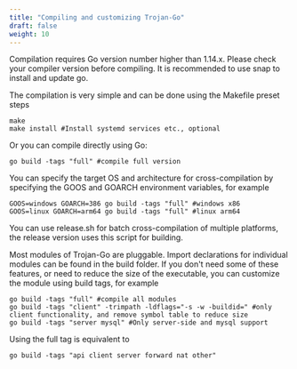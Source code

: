```yaml
---
title: "Compiling and customizing Trojan-Go"
draft: false
weight: 10
---
```


Compilation requires Go version number higher than 1.14.x. Please check your compiler version before compiling. It is recommended to use snap to install and update go.

The compilation is very simple and can be done using the Makefile preset steps

```shell
make
make install #Install systemd services etc., optional
```

Or you can compile directly using Go:

```shell
go build -tags "full" #compile full version
```

You can specify the target OS and architecture for cross-compilation by specifying the GOOS and GOARCH environment variables, for example

```shell
GOOS=windows GOARCH=386 go build -tags "full" #windows x86
GOOS=linux GOARCH=arm64 go build -tags "full" #linux arm64
```

You can use release.sh for batch cross-compilation of multiple platforms, the release version uses this script for building.

Most modules of Trojan-Go are pluggable. Import declarations for individual modules can be found in the build folder. If you don't need some of these features, or need to reduce the size of the executable, you can customize the module using build tags, for example

```shell
go build -tags "full" #compile all modules
go build -tags "client" -trimpath -ldflags="-s -w -buildid=" #only client functionality, and remove symbol table to reduce size
go build -tags "server mysql" #Only server-side and mysql support
```

Using the full tag is equivalent to

```shell
go build -tags "api client server forward nat other"
```
